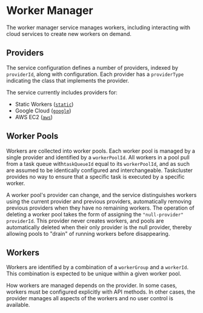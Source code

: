 # Worker Manager

The worker manager service manages workers, including interacting with cloud services to create new workers on demand.

## Providers

The service configuration defines a number of providers, indexed by `providerId`, along with configuration.
Each provider has a `providerType` indicating the class that implements the provider.

The service currently includes providers for:

* Static Workers ([`static`](/docs/reference/core/worker-manager/static))
* Google Cloud ([`google`](/docs/reference/core/worker-manager/google))
* AWS EC2 ([`aws`](/docs/reference/core/worker-manager/aws))

## Worker Pools

Workers are collected into worker pools.
Each worker pool is managed by a single provider and identified by a `workerPoolId`.
All workers in a pool pull from a task queue with`taskQueueId` equal to its `workerPoolId`, and as such are assumed to be identically configured and interchangeable.
Taskcluster provides no way to ensure that a specific task is executed by a specific worker.

A worker pool's provider can change, and the service distinguishes workers using the current provider and previous providers, automatically removing previous providers when they have no remaining workers.
The operation of deleting a worker pool takes the form of assigning the `"null-provider"` `providerId`.
This provider never creates workers, and pools are automatically deleted when their only provider is the null provider, thereby allowing pools to "drain" of running workers before disappearing.

## Workers

Workers are identified by a combination of a `workerGroup` and a `workerId`.
This combination is expected to be unique within a given worker pool.

How workers are managed depends on the provider.
In some cases, workers must be configured explicitly with API methods.
In other cases, the provider manages all aspects of the workers and no user control is available.
